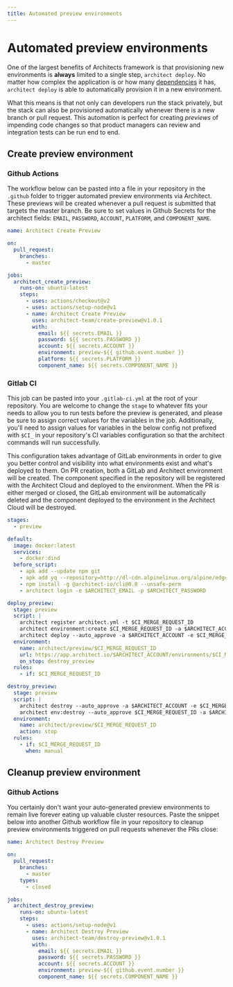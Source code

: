 ```yaml
---
title: Automated preview environments
---
```


# Automated preview environments

One of the largest benefits of Architects framework is that provisioning new environments is **always** limited to a single step, `architect deploy`. No matter how complex the application is or how many [dependencies](/docs/configuration/dependencies) it has, `architect deploy` is able to automatically provision it in a new environment.

What this means is that not only can developers run the stack privately, but the stack can also be provisioned automatically whenever there is a new branch or pull request. This automation is perfect for creating _previews_ of impending code changes so that product managers can review and integration tests can be run end to end.

## Create preview environment

### Github Actions

The workflow below can be pasted into a file in your repository in the `.github` folder to trigger automated preview environments via Architect. These previews will be created whenever a pull request is submitted that targets the master branch. Be sure to set values in Github Secrets for the architect fields: `EMAIL`, `PASSWORD`, `ACCOUNT`, `PLATFORM`, and `COMPONENT_NAME`.

```yaml
name: Architect Create Preview

on:
  pull_request:
    branches:
      - master

jobs:
  architect_create_preview:
    runs-on: ubuntu-latest
    steps:
      - uses: actions/checkout@v2
      - uses: actions/setup-node@v1
      - name: Architect Create Preview
        uses: architect-team/create-preview@v1.0.1
        with:
          email: ${{ secrets.EMAIL }}
          password: ${{ secrets.PASSWORD }}
          account: ${{ secrets.ACCOUNT }}
          environment: preview-${{ github.event.number }}
          platform: ${{ secrets.PLATFORM }}
          component_name: ${{ secrets.COMPONENT_NAME }}
```

### Gitlab CI

This job can be pasted into your `.gitlab-ci.yml` at the root of your repository. You are welcome to change the `stage` to whatever fits your needs to allow you to run tests before the preview is generated, and please be sure to assign correct values for the variables in the job. Additionally, you'll need to assign values for variables in the below config not prefixed with `$CI_` in your repository's CI variables configuration so that the architect commands will run successfully.

This configuration takes advantage of GitLab environments in order to give you better control and visibility into what environments exist and what's deployed to them. On PR creation, both a GitLab and Architect environment will be created. The component specified in the repository will be registered with the Architect Cloud and deployed to the environment. When the PR is either merged or closed, the GitLab environment will be automatically deleted and the component deployed to the environment in the Architect Cloud will be destroyed.

```yaml
stages:
  - preview

default:
  image: docker:latest
  services:
    - docker:dind
  before_script:
    - apk add --update npm git
    - apk add yq --repository=http://dl-cdn.alpinelinux.org/alpine/edge/community
    - npm install -g @architect-io/cli@0.8 --unsafe-perm
    - architect login -e $ARCHITECT_EMAIL -p $ARCHITECT_PASSWORD

deploy_preview:
  stage: preview
  script: |
    architect register architect.yml -t $CI_MERGE_REQUEST_ID
    architect environment:create $CI_MERGE_REQUEST_ID -a $ARCHITECT_ACCOUNT --platform $ARCHITECT_PLATFORM || true
    architect deploy --auto_approve -a $ARCHITECT_ACCOUNT -e $CI_MERGE_REQUEST_ID $ARCHITECT_COMPONENT_NAME:$CI_MERGE_REQUEST_ID $ARCHITECT_DEPLOY_FLAGS
  environment:
    name: architect/preview/$CI_MERGE_REQUEST_ID
    url: https://app.architect.io/$ARCHITECT_ACCOUNT/environments/$CI_MERGE_REQUEST_ID/
    on_stop: destroy_preview
  rules:
    - if: $CI_MERGE_REQUEST_ID

destroy_preview:
  stage: preview
  script: |
    architect destroy --auto_approve -a $ARCHITECT_ACCOUNT -e $CI_MERGE_REQUEST_ID -c $ARCHITECT_COMPONENT_NAME:$CI_MERGE_REQUEST_ID
    architect env:destroy --auto_approve $CI_MERGE_REQUEST_ID -a $ARCHITECT_ACCOUNT
  environment:
    name: architect/preview/$CI_MERGE_REQUEST_ID
    action: stop
  rules:
    - if: $CI_MERGE_REQUEST_ID
      when: manual
```

## Cleanup preview environment

### Github Actions

You certainly don't want your auto-generated preview environments to remain live forever eating up valuable cluster resources. Paste the snippet below into another Github workflow file in your repository to cleanup preview environments triggered on pull requests whenever the PRs close:

```yaml
name: Architect Destroy Preview

on:
  pull_request:
    branches:
      - master
    types:
      - closed

jobs:
  architect_destroy_preview:
    runs-on: ubuntu-latest
    steps:
      - uses: actions/setup-node@v1
      - name: Architect Destroy Preview
        uses: architect-team/destroy-preview@v1.0.1
        with:
          email: ${{ secrets.EMAIL }}
          password: ${{ secrets.PASSWORD }}
          account: ${{ secrets.ACCOUNT }}
          environment: preview-${{ github.event.number }}
          component_name: ${{ secrets.COMPONENT_NAME }}
```
